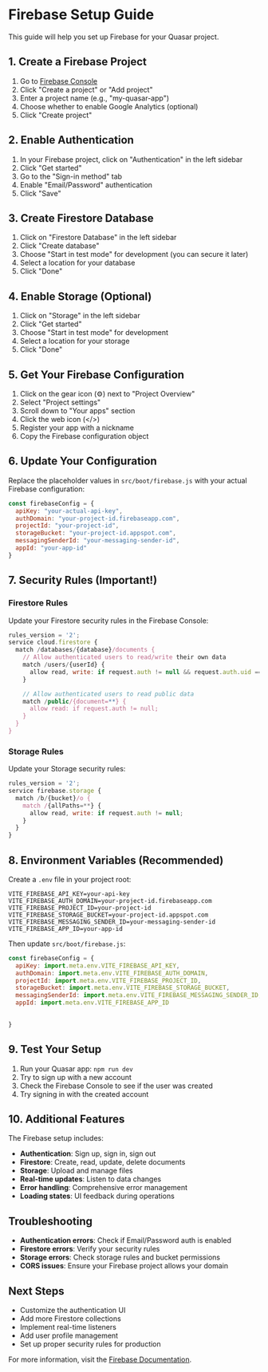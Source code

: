 # Firebase Setup Guide

This guide will help you set up Firebase for your Quasar project.

## 1. Create a Firebase Project

1. Go to [Firebase Console](https://console.firebase.google.com/)
2. Click "Create a project" or "Add project"
3. Enter a project name (e.g., "my-quasar-app")
4. Choose whether to enable Google Analytics (optional)
5. Click "Create project"

## 2. Enable Authentication

1. In your Firebase project, click on "Authentication" in the left sidebar
2. Click "Get started"
3. Go to the "Sign-in method" tab
4. Enable "Email/Password" authentication
5. Click "Save"

## 3. Create Firestore Database

1. Click on "Firestore Database" in the left sidebar
2. Click "Create database"
3. Choose "Start in test mode" for development (you can secure it later)
4. Select a location for your database
5. Click "Done"

## 4. Enable Storage (Optional)

1. Click on "Storage" in the left sidebar
2. Click "Get started"
3. Choose "Start in test mode" for development
4. Select a location for your storage
5. Click "Done"

## 5. Get Your Firebase Configuration

1. Click on the gear icon (⚙️) next to "Project Overview"
2. Select "Project settings"
3. Scroll down to "Your apps" section
4. Click the web icon (</>)
5. Register your app with a nickname
6. Copy the Firebase configuration object

## 6. Update Your Configuration

Replace the placeholder values in `src/boot/firebase.js` with your actual Firebase configuration:

```javascript
const firebaseConfig = {
  apiKey: "your-actual-api-key",
  authDomain: "your-project-id.firebaseapp.com",
  projectId: "your-project-id",
  storageBucket: "your-project-id.appspot.com",
  messagingSenderId: "your-messaging-sender-id",
  appId: "your-app-id"
}
```

## 7. Security Rules (Important!)

### Firestore Rules
Update your Firestore security rules in the Firebase Console:

```javascript
rules_version = '2';
service cloud.firestore {
  match /databases/{database}/documents {
    // Allow authenticated users to read/write their own data
    match /users/{userId} {
      allow read, write: if request.auth != null && request.auth.uid == userId;
    }

    // Allow authenticated users to read public data
    match /public/{document=**} {
      allow read: if request.auth != null;
    }
  }
}
```

### Storage Rules
Update your Storage security rules:

```javascript
rules_version = '2';
service firebase.storage {
  match /b/{bucket}/o {
    match /{allPaths=**} {
      allow read, write: if request.auth != null;
    }
  }
}
```

## 8. Environment Variables (Recommended)

Create a `.env` file in your project root:

```env
VITE_FIREBASE_API_KEY=your-api-key
VITE_FIREBASE_AUTH_DOMAIN=your-project-id.firebaseapp.com
VITE_FIREBASE_PROJECT_ID=your-project-id
VITE_FIREBASE_STORAGE_BUCKET=your-project-id.appspot.com
VITE_FIREBASE_MESSAGING_SENDER_ID=your-messaging-sender-id
VITE_FIREBASE_APP_ID=your-app-id
```

Then update `src/boot/firebase.js`:

```javascript
const firebaseConfig = {
  apiKey: import.meta.env.VITE_FIREBASE_API_KEY,
  authDomain: import.meta.env.VITE_FIREBASE_AUTH_DOMAIN,
  projectId: import.meta.env.VITE_FIREBASE_PROJECT_ID,
  storageBucket: import.meta.env.VITE_FIREBASE_STORAGE_BUCKET,
  messagingSenderId: import.meta.env.VITE_FIREBASE_MESSAGING_SENDER_ID,
  appId: import.meta.env.VITE_FIREBASE_APP_ID

  
}
```

## 9. Test Your Setup

1. Run your Quasar app: `npm run dev`
2. Try to sign up with a new account
3. Check the Firebase Console to see if the user was created
4. Try signing in with the created account

## 10. Additional Features

The Firebase setup includes:

- **Authentication**: Sign up, sign in, sign out
- **Firestore**: Create, read, update, delete documents
- **Storage**: Upload and manage files
- **Real-time updates**: Listen to data changes
- **Error handling**: Comprehensive error management
- **Loading states**: UI feedback during operations

## Troubleshooting

- **Authentication errors**: Check if Email/Password auth is enabled
- **Firestore errors**: Verify your security rules
- **Storage errors**: Check storage rules and bucket permissions
- **CORS issues**: Ensure your Firebase project allows your domain

## Next Steps

- Customize the authentication UI
- Add more Firestore collections
- Implement real-time listeners
- Add user profile management
- Set up proper security rules for production

For more information, visit the [Firebase Documentation](https://firebase.google.com/docs).
